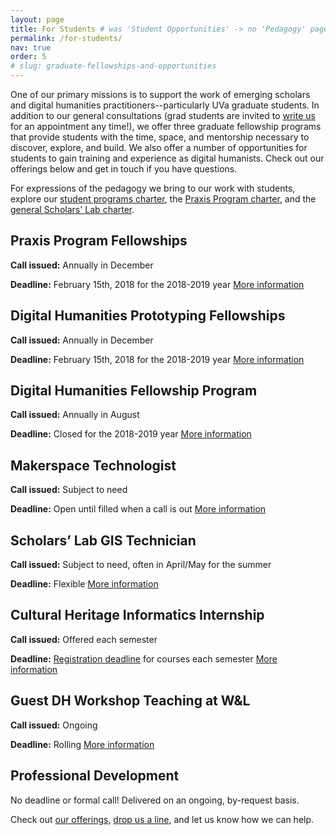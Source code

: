 ```yaml
---
layout: page
title: For Students # was 'Student Opportunities' -> no 'Pedagogy' page exists yet
permalink: /for-students/
nav: true
order: 5
# slug: graduate-fellowships-and-opportunities
---
```


One of our primary missions is to support the work of emerging scholars and digital humanities practitioners--particularly UVa graduate students. In addition to our general consultations (grad students are invited to [write us](mailto:scholarslab@virginia.edu) for an appointment any time!), we offer three graduate fellowship programs that provide students with the time, space, and mentorship necessary to discover, explore, and build. We also offer a number of opportunities for students to gain training and experience as digital humanists. Check out our offerings below and get in touch if you have questions.

For expressions of the pedagogy we bring to our work with students, explore our [student programs charter](/student-programs-charter/), the [Praxis Program charter](http://praxis.scholarslab.org/praxis-program-charter), and the [general Scholars' Lab charter](/charter/). 

## Praxis Program Fellowships

**Call issued:** Annually in December

**Deadline:** February 15th, 2018 for the 2018-2019 year
[More information](/praxis-program-fellowships/)

## Digital Humanities Prototyping Fellowships
**Call issued:** Annually in December

**Deadline:** February 15th, 2018 for the 2018-2019 year
[More information](/digital-humanities-prototyping-fellowships/)

## Digital Humanities Fellowship Program
**Call issued:** Annually in August

**Deadline:** Closed for the 2018-2019 year
[More information](/digital-humanities-fellows/)

## Makerspace Technologist
**Call issued:** Subject to need

**Deadline:** Open until filled when a call is out
[More information](/makerspace-technologists/)

## Scholars’ Lab GIS Technician
**Call issued:** Subject to need, often in April/May for the summer

**Deadline:** Flexible
[More information](/scholars-lab-gis-technician/)

## Cultural Heritage Informatics Internship
**Call issued:** Offered each semester

**Deadline:** [Registration deadline](http://www.virginia.edu/registrar/calendar.html) for courses each semester
[More information](/cultural-heritage-informatics-internship/)

## Guest DH Workshop Teaching at W&L
**Call issued:** Ongoing

**Deadline:** Rolling
[More information](/visiting-workshops-at-washington-and-lee-university/)

## Professional Development
No deadline or formal call! Delivered on an ongoing, by-request basis.

Check out [our offerings](/professional-development/), [drop us a line](mailto:scholarslab@virginia.edu), and let us know how we can help.